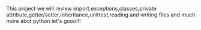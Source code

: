 This project we will review import,exceptions,classes,private attribute,getter/setter,inheritance,unittest,reading and writing files and much more abot python
let's gooo!!!